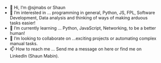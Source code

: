 - 👋 Hi, I’m @sjmabs or Shaun
- 👀 I’m interested in ... programming in general, Python, JS, FPL, Software Development, Data analysis and thinking of ways of making arduous tasks easier!
- 🌱 I’m currently learning ... Python, JavaScript, Networking, to be a better human!
- 💞️ I’m looking to collaborate on ...exciting projects or automating complex manual tasks.
- 📫 How to reach me ... Send me a message on here or find me on LinkedIn (Shaun Mabin).

<!---
sjmabs/sjmabs is a ✨ special ✨ repository because its `README.md` (this file) appears on your GitHub profile.
You can click the Preview link to take a look at your changes.
--->
